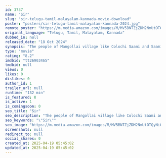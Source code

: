 ```yaml
---
id: 3737
name: "Sir"
slug: "sir-telugu-tamil-malayalam-kannada-movie-download"
poster: "posters/sir-telugu-tamil-malayalam-kannada-2024.jpg"
remote_poster: "https://m.media-amazon.com/images/M/MV5BNTZjZDM2NmUtOTQyNi00NzJmLWFmNzUtODk2ZjVjMGU4MGMwXkEyXkFqcGc@._V1_SX300.jpg"
original_language: "Telugu, Tamil, Malayalam, Kannada"
dubbed_in: null
released_date: "18 Oct 2024"
synopsis: "The people of Mangollai village like Colochi Saami and Saamikannu opposed education for the poor while people like Annadurai and Sivangaanam fought against oppression."
type: "movie"
rating: "8.2"
imdbid: "tt26903465"
tmdbid: null
views: 0
likes: 0
dislikes: 0
author_id: 1
trailer_url: null
runtime: "132 min"
is_featured: 0
is_active: 1
is_comingsoon: 0
seo_title: "Sir"
seo_description: "The people of Mangollai village like Colochi Saami and Saamikannu opposed education for the poor while people like Annadurai and Sivangaanam fought against oppression."
seo_keywords: "\"Sir\""
seo_image: "https://m.media-amazon.com/images/M/MV5BNTZjZDM2NmUtOTQyNi00NzJmLWFmNzUtODk2ZjVjMGU4MGMwXkEyXkFqcGc@._V1_SX300.jpg"
screenshots: null
redirect_to: null
social_shares: 0
created_at: 2025-04-19 05:45:02
updated_at: 2025-04-19 05:45:02
---
```


